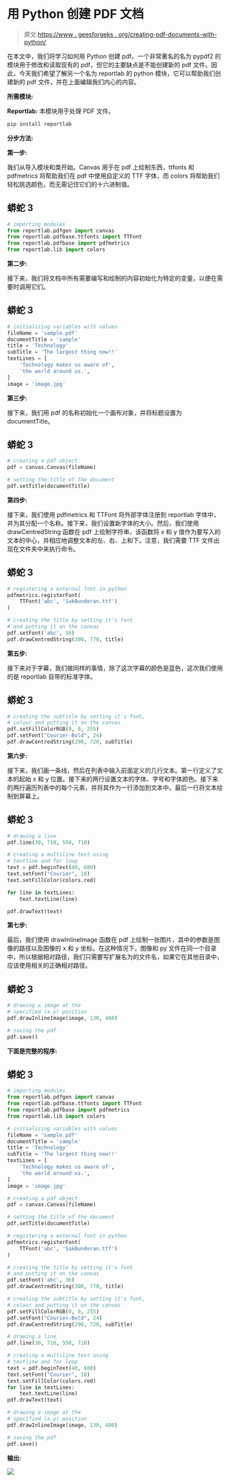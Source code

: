 # 用 Python 创建 PDF 文档

> 原文:[https://www . geesforgeks . org/creating-pdf-documents-with-python/](https://www.geeksforgeeks.org/creating-pdf-documents-with-python/)

在本文中，我们将学习如何用 Python 创建 pdf。一个非常著名的名为 pypdf2 的模块用于修改和读取现有的 pdf，但它的主要缺点是不能创建新的 pdf 文件。因此，今天我们希望了解另一个名为 reportlab 的 python 模块，它可以帮助我们创建新的 pdf 文件，并在上面编辑我们内心的内容。

**所需模块:**

**Reportlab:** 本模块用于处理 PDF 文件。

```py
pip install reportlab
```

**分步方法:**

**第一步:**

我们从导入模块和类开始。Canvas 用于在 pdf 上绘制东西，ttfonts 和 pdfmetrics 将帮助我们在 pdf 中使用自定义的 TTF 字体，而 colors 将帮助我们轻松挑选颜色，而无需记住它们的十六进制值。

## 蟒蛇 3

```py
# importing modules
from reportlab.pdfgen import canvas
from reportlab.pdfbase.ttfonts import TTFont
from reportlab.pdfbase import pdfmetrics
from reportlab.lib import colors
```

**第二步:**

接下来，我们将文档中所有需要编写和绘制的内容初始化为特定的变量，以便在需要时调用它们。

## 蟒蛇 3

```py
# initializing variables with values
fileName = 'sample.pdf'
documentTitle = 'sample'
title = 'Technology'
subTitle = 'The largest thing now!!'
textLines = [
    'Technology makes us aware of',
    'the world around us.',
]
image = 'image.jpg'
```

**第三步:**

接下来，我们用 pdf 的名称初始化一个画布对象，并将标题设置为 documentTitle。

## 蟒蛇 3

```py
# creating a pdf object
pdf = canvas.Canvas(fileName)

# setting the title of the document
pdf.setTitle(documentTitle)
```

**第四步:**

接下来，我们使用 pdfmetrics 和 TTFont 将外部字体注册到 reportlab 字体中，并为其分配一个名称。接下来，我们设置新字体的大小。然后，我们使用 drawCentredString 函数在 pdf 上绘制字符串，该函数将 x 和 y 值作为要写入的文本的中心，并相应地调整文本的左、右、上和下。注意，我们需要 TTF 文件出现在文件夹中来执行命令。

## 蟒蛇 3

```py
# registering a external font in python
pdfmetrics.registerFont(
    TTFont('abc', 'SakBunderan.ttf')
)

# creating the title by setting it's font
# and putting it on the canvas
pdf.setFont('abc', 36)
pdf.drawCentredString(300, 770, title)
```

**第五步:**

接下来对于字幕，我们做同样的事情，除了这次字幕的颜色是蓝色，这次我们使用的是 reportlab 自带的标准字体。

## 蟒蛇 3

```py
# creating the subtitle by setting it's font,
# colour and putting it on the canvas
pdf.setFillColorRGB(0, 0, 255)
pdf.setFont("Courier-Bold", 24)
pdf.drawCentredString(290, 720, subTitle)
```

**第六步:**

接下来，我们画一条线，然后在列表中输入前面定义的几行文本。第一行定义了文本的起始 x 和 y 位置。接下来的两行设置文本的字体、字号和字体颜色。接下来的两行遍历列表中的每个元素，并将其作为一行添加到文本中。最后一行将文本绘制到屏幕上。

## 蟒蛇 3

```py
# drawing a line
pdf.line(30, 710, 550, 710)

# creating a multiline text using
# textline and for loop
text = pdf.beginText(40, 680)
text.setFont("Courier", 18)
text.setFillColor(colors.red)

for line in textLines:
    text.textLine(line)

pdf.drawText(text)
```

**第七步:**

最后，我们使用 drawInlineImage 函数在 pdf 上绘制一张图片，其中的参数是图像的路径以及图像的 x 和 y 坐标。在这种情况下，图像和 py 文件在同一个目录中，所以根据相对路径，我们只需要写扩展名为的文件名，如果它在其他目录中，应该使用相关的正确相对路径。

## 蟒蛇 3

```py
# drawing a image at the
# specified (x.y) position
pdf.drawInlineImage(image, 130, 400)

# saving the pdf
pdf.save()
```

**下面是完整的程序:**

## 蟒蛇 3

```py
# importing modules
from reportlab.pdfgen import canvas
from reportlab.pdfbase.ttfonts import TTFont
from reportlab.pdfbase import pdfmetrics
from reportlab.lib import colors

# initializing variables with values
fileName = 'sample.pdf'
documentTitle = 'sample'
title = 'Technology'
subTitle = 'The largest thing now!!'
textLines = [
    'Technology makes us aware of',
    'the world around us.',
]
image = 'image.jpg'

# creating a pdf object
pdf = canvas.Canvas(fileName)

# setting the title of the document
pdf.setTitle(documentTitle)

# registering a external font in python
pdfmetrics.registerFont(
    TTFont('abc', 'SakBunderan.ttf')
)

# creating the title by setting it's font
# and putting it on the canvas
pdf.setFont('abc', 36)
pdf.drawCentredString(300, 770, title)

# creating the subtitle by setting it's font,
# colour and putting it on the canvas
pdf.setFillColorRGB(0, 0, 255)
pdf.setFont("Courier-Bold", 24)
pdf.drawCentredString(290, 720, subTitle)

# drawing a line
pdf.line(30, 710, 550, 710)

# creating a multiline text using
# textline and for loop
text = pdf.beginText(40, 680)
text.setFont("Courier", 18)
text.setFillColor(colors.red)
for line in textLines:
    text.textLine(line)
pdf.drawText(text)

# drawing a image at the
# specified (x.y) position
pdf.drawInlineImage(image, 130, 400)

# saving the pdf
pdf.save()
```

**输出:**

![](img/7bc6b88c594486c74a823b4214b100ad.png)